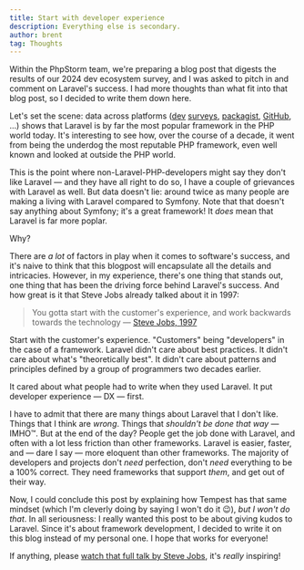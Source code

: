 ```yaml
---
title: Start with developer experience
description: Everything else is secondary.
author: brent
tag: Thoughts
---
```


Within the PhpStorm team, we're preparing a blog post that digests the results of our 2024 dev ecosystem survey, and I was asked to pitch in and comment on Laravel's success. I had more thoughts than what fit into that blog post, so I decided to write them down here.

Let's set the scene: data across platforms ([dev](https://www.jetbrains.com/lp/devecosystem-2023/php/#php_frameworks) [surveys](https://survey.stackoverflow.co/2024/technology/#1-web-frameworks-and-technologies), [packagist](https://packagist.org/packages/laravel/framework/stats), [GitHub](https://github.com/EvanLi/Github-Ranking/blob/master/Top100/PHP.md), …) shows that Laravel is by far the most popular framework in the PHP world today. It's interesting to see how, over the course of a decade, it went from being the underdog the most reputable PHP framework, even well known and looked at outside the PHP world.

This is the point where non-Laravel-PHP-developers might say they don't like Laravel — and they have all right to do so, I have a couple of grievances with Laravel as well. But data doesn't lie: around twice as many people are making a living with Laravel compared to Symfony. Note that that doesn't say anything about Symfony; it's a great framework! It _does_ mean that Laravel is far more poplar.

Why?

There are _a lot_ of factors in play when it comes to software's success, and it's naive to think that this blogpost will encapsulate all the details and intricacies. However, in my experience, there's one thing that stands out, one thing that has been the driving force behind Laravel's success. And how great is it that Steve Jobs already talked about it in 1997:

> You gotta start with the customer's experience, and work backwards towards the technology — [Steve Jobs, 1997](https://www.youtube.com/watch?v=XcG6CpxKFnU)

Start with the customer's experience. "Customers" being "developers" in the case of a framework. Laravel didn't care about best practices. It didn't care about what's "theoretically best". It didn't care about patterns and principles defined by a group of programmers two decades earlier.

It cared about what people had to write when they used Laravel. It put developer experience — DX — first.

I have to admit that there are many things about Laravel that I don't like. Things that I think are _wrong_. Things that _shouldn't be done that way_ — IMHO™. But at the end of the day? People get the job done with Laravel, and often with a lot less friction than other frameworks. Laravel is easier, faster, and — dare I say — more eloquent than other frameworks. The majority of developers and projects don't _need_ perfection, don't _need_ everything to be a 100% correct. They need frameworks that support _them_, and get out of their way.

Now, I could conclude this post by explaining how Tempest has that same mindset (which I'm cleverly doing by saying I won't do it 😉), _but I won't do that_. In all seriousness: I really wanted this post to be about giving kudos to Laravel. Since it's about framework development, I decided to write it on this blog instead of my personal one. I hope that works for everyone!

If anything, please [watch that full talk by Steve Jobs](https://www.youtube.com/watch?v=XcG6CpxKFnU), it's _really_ inspiring!
